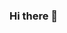 ### Hi there 👋

<!--
**Adarsh0503/Adarsh0503** is a ✨ _special_ ✨ repository because its `README.md` (this file) appears on your GitHub profile.
[![An image of @adarsh05036's Holopin badges, which is a link to view their full Holopin profile](https://holopin.me/adarsh05036)](https://holopin.io/@adarsh05036)

Here are some ideas to get you started:

- 🔭 I’m currently working on ...
- 🌱 I’m currently learning ...
- 👯 I’m looking to collaborate on ...
- 🤔 I’m looking for help with ...
- 💬 Ask me about ...
- 📫 How to reach me: ...
- 😄 Pronouns: ...
- ⚡ Fun fact: ...
-->
